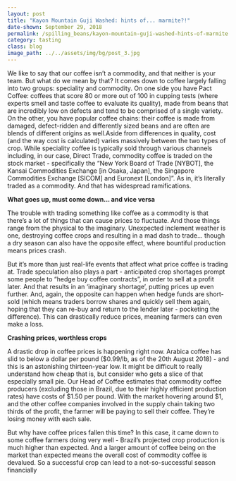 ```yaml
---
layout: post
title: "Kayon Mountain Guji Washed: hints of... marmite?!"
date-shown: September 29, 2018
permalink: /spilling_beans/kayon-mountain-guji-washed-hints-of-marmite
category: tasting 
class: blog
image_path: ../../assets/img/bg/post_3.jpg
---
```


We like to say that our coffee isn’t a commodity, and that neither is your team. But what do we mean by that? It comes down to coffee largely falling into two groups: speciality and commodity. On one side you have Pact Coffee: coffees that score 80 or more out of 100 in cupping tests (where experts smell and taste coffee to evaluate its quality), made from beans that are incredibly low on defects and tend to be comprised of a single variety. On the other, you have popular coffee chains: their coffee is made from damaged, defect-ridden and differently sized beans and are often are blends of different origins as well.Aside from differences in quality, cost (and the way cost is calculated) varies massively between the two types of crop. While speciality coffee is typically sold through various channels including, in our case, Direct Trade, commodity coffee is traded on the stock market - specifically the “New York Board of Trade [NYBOT], the Kansai Commodities Exchange [in Osaka, Japan], the Singapore Commodities Exchange [SICOM] and Euronext [London]”. As in, it’s literally traded as a commodity. And that has widespread ramifications.

**What goes up, must come down... and vice versa**

The trouble with trading something like coffee as a commodity is that there’s a lot of things that can cause prices to fluctuate. And those things range from the physical to the imaginary. Unexpected inclement weather is one, destroying coffee crops and resulting in a mad dash to trade... though a dry season can also have the opposite effect, where bountiful production means prices crash.

But it’s more than just real-life events that affect what price coffee is trading at. Trade speculation also plays a part - anticipated crop shortages prompt some people to “hedge buy coffee contracts”, in order to sell at a profit later. And that results in an ‘imaginary shortage’, putting prices up even further. And, again, the opposite can happen when hedge funds are short-sold (which means traders borrow shares and quickly sell them again, hoping that they can re-buy and return to the lender later - pocketing the difference). This can drastically reduce prices, meaning farmers can even make a loss.

**Crashing prices, worthless crops**

A drastic drop in coffee prices is happening right now. Arabica coffee has slid to below a dollar per pound ($0.99/lb, as of the 20th August 2018) - and this is an astonishing thirteen-year low. It might be difficult to really understand how cheap that is, but consider who gets a slice of that especially small pie. Our Head of Coffee estimates that commodity coffee producers (excluding those in Brazil, due to their highly efficient production rates) have costs of $1.50 per pound. With the market hovering around $1, and the other coffee companies involved in the supply chain taking two thirds of the profit, the farmer will be paying to sell their coffee. They’re losing money with each sale.

But why have coffee prices fallen this time? In this case, it came down to some coffee farmers doing very well - Brazil’s projected crop production is much higher than expected. And a larger amount of coffee being on the market than expected means the overall cost of commodity coffee is devalued.  So a successful crop can lead to a not-so-successful season financially
